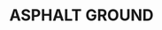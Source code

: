 ---
title: "ASPHALT GROUND"
price: "TBA"
desc: "Opis nije dostupan"
img_path: "/assets/img/A.MIG-2107.jpg"
brand: AMMO
available: true
cat: "dioramas"
subcat: "ACRYLIC TEXTURES (250 mL. jars)"
subsubcat: "SS"
---